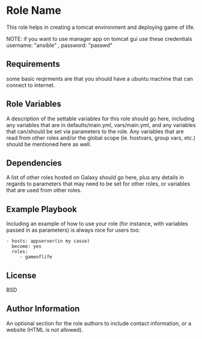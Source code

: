 Role Name
=========

This role helps in creating a tomcat environment and deploying game of life.

NOTE: if you want to use manager app on tomcat gui use these credentials username: "ansible" , password: "passwd"

Requirements
------------

some basic reqirments are that you should have a ubuntu machine that can connect to internet.

Role Variables
--------------

A description of the settable variables for this role should go here, including any variables that are in defaults/main.yml, vars/main.yml, and any variables that can/should be set via parameters to the role. Any variables that are read from other roles and/or the global scope (ie. hostvars, group vars, etc.) should be mentioned here as well.

Dependencies
------------

A list of other roles hosted on Galaxy should go here, plus any details in regards to parameters that may need to be set for other roles, or variables that are used from other roles.

Example Playbook
----------------

Including an example of how to use your role (for instance, with variables passed in as parameters) is always nice for users too:

    - hosts: appserver(in my casse)
      become: yes
      roles:
         - gameoflife

License
-------

BSD

Author Information
------------------

An optional section for the role authors to include contact information, or a website (HTML is not allowed).
